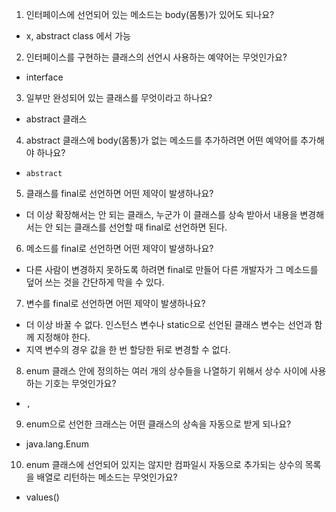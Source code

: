 1. 인터페이스에 선언되어 있는 메소드는 body(몸통)가 있어도 되나요?
- x, abstract class 에서 가능
2. 인터페이스를 구현하는 클래스의 선언시 사용하는 예약어는 무엇인가요?
- interface
3. 일부만 완성되어 있는 클래스를 무엇이라고 하나요?
- abstract 클래스
4. abstract 클래스에 body(몸통)가 없는 메소드를 추가하려면 어떤 예약어를 추가해야 하나요?
- `abstract`
5. 클래스를 final로 선언하면 어떤 제약이 발생하나요?
- 더 이상 확장해서는 안 되는 클래스, 누군가 이 클래스를 상속 받아서 내용을 변경해서는 안 되는 클래스를 선언할 때 final로 선언하면 된다.
6. 메소드를 final로 선언하면 어떤 제약이 발생하나요?
- 다른 사람이 변경하지 못하도록 하려면 final로 만들어 다른 개발자가 그 메소드를 덮어 쓰는 것을 간단하게 막을 수 있다.
7. 변수를 final로 선언하면 어떤 제약이 발생하나요?
- 더 이상 바꿀 수 없다. 인스턴스 변수나 static으로 선언된 클래스 변수는 선언과 함께 지정해야 한다.
- 지역 변수의 경우 값을 한 번 할당한 뒤로 변경할 수 없다.
8. enum 클래스 안에 정의하는 여러 개의 상수들을 나열하기 위해서 상수 사이에 사용하는 기호는 무엇인가요?
- `,`
9. enum으로 선언한 크래스는 어떤 클래스의 상속을 자동으로 받게 되나요?
- java.lang.Enum
10. enum 클래스에 선언되어 있지는 않지만 컴파일시 자동으로 추가되는 상수의 목록을 배열로 리턴하는 메소드는 무엇인가요?
- values()
